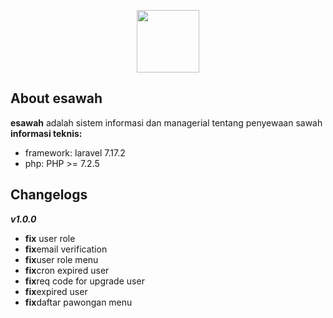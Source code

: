 <p align="center"><img src="https://www.esawah.my.id/logo/esawah-logo.png" width="100"></p>

## About esawah

<b>esawah</b> adalah sistem informasi dan managerial tentang penyewaan sawah
<br><b>informasi teknis:</b>
<ul>
<li>framework: laravel 7.17.2</li>
<li>php: PHP >= 7.2.5</li>
</ul>

## Changelogs
<b><i>v1.0.0</i></b>
<ul>
<li><b>fix</b> user role</li>
<li><b>fix</b>email verification</li>
<li><b>fix</b>user role menu</li>
<li><b>fix</b>cron expired user</li>
<li><b>fix</b>req code for upgrade user</li>
<li><b>fix</b>expired user</li>
<li><b>fix</b>daftar pawongan menu</li>
</ul>

